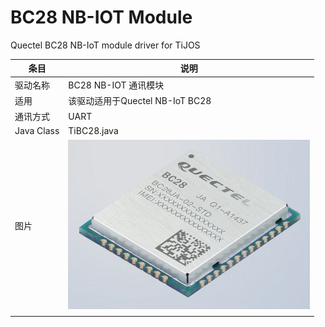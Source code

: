 # BC28 NB-IOT Module
 Quectel BC28 NB-IoT  module driver for TiJOS

| 条目       | 说明                            |
| ---------- | ------------------------------- |
| 驱动名称   | BC28 NB-IOT 通讯模块       |
| 适用       | 该驱动适用于Quectel NB-IoT BC28 |
| 通讯方式   | UART                            |
| Java Class | TiBC28.java                     |
| 图片       | ![bc28](./img/bc28.png)         |
|            |                                 |
